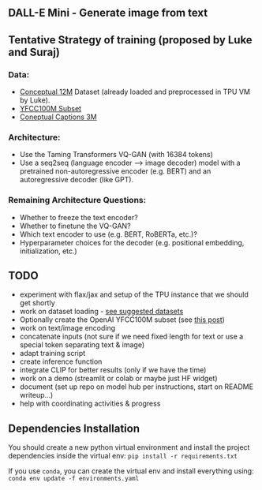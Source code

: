 ## DALL-E Mini - Generate image from text

## Tentative Strategy of training (proposed by Luke and Suraj)

### Data: 
* [Conceptual 12M](https://github.com/google-research-datasets/conceptual-12m) Dataset (already loaded and preprocessed in TPU VM by Luke).
* [YFCC100M Subset](https://github.com/openai/CLIP/blob/main/data/yfcc100m.md)
* [Coneptual Captions 3M](https://github.com/google-research-datasets/conceptual-captions)

### Architecture: 
  * Use the Taming Transformers VQ-GAN (with 16384 tokens)
  * Use a seq2seq (language encoder --> image decoder) model with a pretrained non-autoregressive encoder (e.g. BERT) and an autoregressive decoder (like GPT). 

### Remaining Architecture Questions: 
  * Whether to freeze the text encoder?
  * Whether to finetune the VQ-GAN?
  * Which text encoder to use (e.g. BERT, RoBERTa, etc.)?
  * Hyperparameter choices for the decoder (e.g. positional embedding, initialization, etc.)

## TODO

* experiment with flax/jax and setup of the TPU instance that we should get shortly
* work on dataset loading - [see suggested datasets](https://discuss.huggingface.co/t/dall-e-mini-version/7324/4)
* Optionally create the OpenAI YFCC100M subset (see [this post](https://discuss.huggingface.co/t/dall-e-mini-version/7324/30?u=boris))
* work on text/image encoding
* concatenate inputs (not sure if we need fixed length for text or use a special token separating text & image)
* adapt training script
* create inference function
* integrate CLIP for better results (only if we have the time)
* work on a demo (streamlit or colab or maybe just HF widget)
* document (set up repo on model hub per instructions, start on README writeup…)
* help with coordinating activities & progress


## Dependencies Installation
You should create a new python virtual environment and install the project dependencies inside the virtual env: `pip install -r requirements.txt`

If you use `conda`, you can create the virtual env and install everything using: `conda env update -f environments.yaml`
